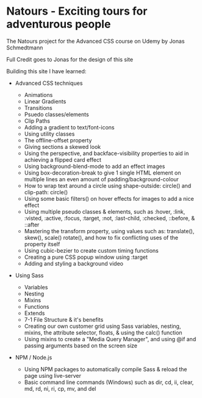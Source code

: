 # Natours - Exciting tours for adventurous people
The Natours project for the Advanced CSS course on Udemy by Jonas Schmedtmann 

Full Credit goes to Jonas for the design of this site

Building this site I have learned:

- Advanced CSS techniques
  - Animations
  - Linear Gradients
  - Transitions
  - Psuedo classes/elements
  - Clip Paths
  - Adding a gradient to text/font-icons
  - Using utility classes
  - The offline-offset property
  - Giving sections a skewed look
  - Using the perspective, and backface-visibility properties to aid in achieving a flipped card effect
  - Using background-blend-mode to add an effect images
  - Using box-decoration-break to give 1 single HTML element on multiple lines an even amount of padding/background-colour
  - How to wrap text around a circle using shape-outside: circle() and clip-path: circle()
  - Using some basic filters() on hover effects for images to add a nice effect
  - Using multiple pseudo classes & elements, such as :hover, :link, :visted, :active, :focus, :target, :not, :last-child, :checked, ::before, & ::after
  - Mastering the transform property, using values such as: translate(), skew(), scale()
    rotate(),
    and how to fix conflicting uses of the property itself
  - Using cubic-bezier to create custom timing functions
  - Creating a pure CSS popup window using :target
  - Adding and styling a background video
  
  
- Using Sass
  - Variables
  - Nesting
  - Mixins
  - Functions
  - Extends
  - 7-1 File Structure & it's benefits
  - Creating our own customer grid using Sass variables, nesting, mixins, the attribute selector, floats, & using the calc() function
  - Using mixins to create a "Media Query Manager", and using @if and passing arguments based on the screen size

- NPM / Node.js
  - Using NPM packages to automatically compile Sass & reload the page using live-server
  - Basic command line commands (Windows) such as dir, cd, ii, clear, md, rd, ni, ri, cp, mv, and del 

